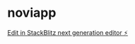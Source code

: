 # noviapp

[Edit in StackBlitz next generation editor ⚡️](https://stackblitz.com/~/github.com/EnriqueMascote/noviapp)
